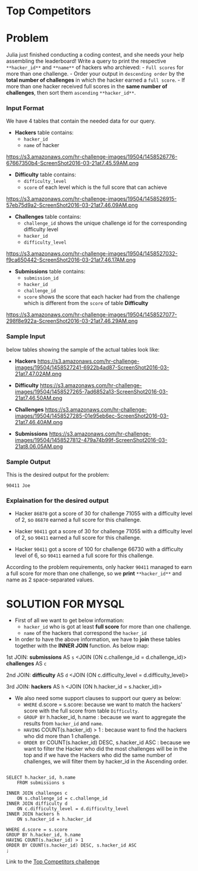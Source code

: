 # Top Competitors

# Problem

Julia just finished conducting a coding contest, and she needs your help assembling the leaderboard!
Write a query to print the respective `**hacker_id**` and `**name**` of hackers who archieved:
    - `Full scores` for more than one challenge.
    - Order your output in `descending order` by the **total number of challenges** in which the hacker earned a `full score`.
    - If more than one hacker received full scores in the **same number of challenges**, then sort them `ascending` `**hacker_id**`.
    
### Input Format

We have 4 tables that contain the needed data for our query.

- **Hackers** table contains: 
    * `hacker_id`
    * `name` of hacker

https://s3.amazonaws.com/hr-challenge-images/19504/1458526776-67667350b4-ScreenShot2016-03-21at7.45.59AM.png

- **Difficulty** table contains:
    * `difficulty_level`
    * `score` of each level which is the full score that can achieve
    
https://s3.amazonaws.com/hr-challenge-images/19504/1458526915-57eb75d9a2-ScreenShot2016-03-21at7.46.09AM.png

- **Challenges** table contains:
    * `challenge_id` shows the unique challenge id for the corresponding difficulty level
    * `hacker_id`
    * `difficulty_level`

https://s3.amazonaws.com/hr-challenge-images/19504/1458527032-f9ca650442-ScreenShot2016-03-21at7.46.17AM.png

- **Submissions** table contains:
    * `submission_id` 
    * `hacker_id`
    * `challenge_id`
    * `score` shows the score that each hacker had from the challenge which is different from the `score` of table **Difficulty**

https://s3.amazonaws.com/hr-challenge-images/19504/1458527077-298f8e922a-ScreenShot2016-03-21at7.46.29AM.png

### Sample Input

below tables showing the sample of the actual tables look like:

- **Hackers**
https://s3.amazonaws.com/hr-challenge-images/19504/1458527241-6922b4ad87-ScreenShot2016-03-21at7.47.02AM.png

- **Difficulty** 
https://s3.amazonaws.com/hr-challenge-images/19504/1458527265-7ad6852a13-ScreenShot2016-03-21at7.46.50AM.png

- **Challenges** 
https://s3.amazonaws.com/hr-challenge-images/19504/1458527285-01e95eb6ec-ScreenShot2016-03-21at7.46.40AM.png

- **Submissions**
https://s3.amazonaws.com/hr-challenge-images/19504/1458527812-479a74b99f-ScreenShot2016-03-21at8.06.05AM.png

### Sample Output

This is the desired output for the problem:

```
90411 Joe
```

### Explaination for the desired output

- Hacker `86870` got a score of 30 for challenge 71055 with a difficulty level of 2, so `86870` earned a full score for this challenge.

- Hacker `90411` got a score of 30 for challenge 71055 with a difficulty level of 2, so `90411` earned a full score for this challenge.

- Hacker `90411` got a score of 100 for challenge 66730 with a difficulty level of 6, so `90411` earned a full score for this challenge.

According to the problem requirements, only hacker `90411` managed to earn a full score for more than one challenge, so we **print** `**hacker_id**` and name as 2 space-separated values.

# SOLUTION FOR MYSQL

- First of all we want to get below information:
    * `hacker_id` who is got at least **full score** for more than one challenge.
    * `name` of the hackers that correspond the `hacker_id`
- In order to have the above information, we have to **join** these tables together with the **INNER JOIN** function. As below map:

1st JOIN:
**submissions** AS `s` <JOIN (ON c.challenge_id = d.challenge_id)>  **challenges** AS `c`

2nd JOIN:
**difficulty** AS `d` <JOIN (ON c.difficulty_level = d.difficulty_level)> 

3rd JOIN:
**hackers** AS `h` <JOIN (ON h.hacker_id = s.hacker_id)>

- We also need some support clauses to support our query as below:
    * `WHERE` d.score = s.score: because we want to match the hackers' score with the full score from table `Difficulty`.
    * `GROUP BY` h.hacker_id, h.name : because we want to aggregate the results from `hacker_id` and `name`. 
    * `HAVING` COUNT(s.hacker_id) > 1 : because want to find the hackers who did more than 1 challenge.
    * `ORDER BY` COUNT(s.hacker_id) DESC, s.hacker_id ASC : because we want to filter the Hacker who did the most challenges will be in the top and if we have the Hackers who did the same number of challenges, we will filter them by hacker_id in the Ascending order.
    
``` mysql

SELECT h.hacker_id, h.name
    FROM submissions s
    
INNER JOIN challenges c
    ON s.challenge_id = c.challenge_id
INNER JOIN difficulty d
    ON c.difficulty_level = d.difficulty_level
INNER JOIN hackers h
    ON s.hacker_id = h.hacker_id

WHERE d.score = s.score
GROUP BY h.hacker_id, h.name
HAVING COUNT(s.hacker_id) > 1
ORDER BY COUNT(s.hacker_id) DESC, s.hacker_id ASC 
;
```

Link to the [Top Competitors challenge](https://www.hackerrank.com/challenges/full-score/problem)



```python

```

